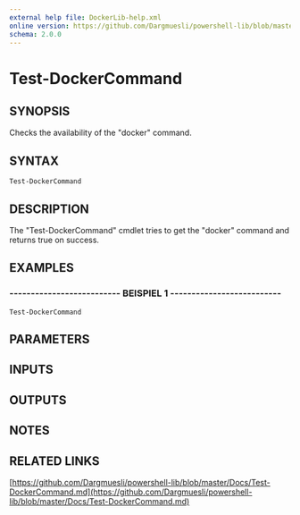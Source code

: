 ```yaml
---
external help file: DockerLib-help.xml
online version: https://github.com/Dargmuesli/powershell-lib/blob/master/Docs/Test-DockerCommand.md
schema: 2.0.0
---
```


# Test-DockerCommand

## SYNOPSIS
Checks the availability of the "docker" command.

## SYNTAX

```
Test-DockerCommand
```

## DESCRIPTION
The "Test-DockerCommand" cmdlet tries to get the "docker" command and returns true on success.

## EXAMPLES

### -------------------------- BEISPIEL 1 --------------------------
```
Test-DockerCommand
```

## PARAMETERS

## INPUTS

## OUTPUTS

## NOTES

## RELATED LINKS

[https://github.com/Dargmuesli/powershell-lib/blob/master/Docs/Test-DockerCommand.md](https://github.com/Dargmuesli/powershell-lib/blob/master/Docs/Test-DockerCommand.md)

